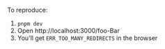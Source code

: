 To reproduce:

1. `pnpm dev`
2. Open http://localhost:3000/foo-Bar
3. You'll get `ERR_TOO_MANY_REDIRECTS` in the browser
